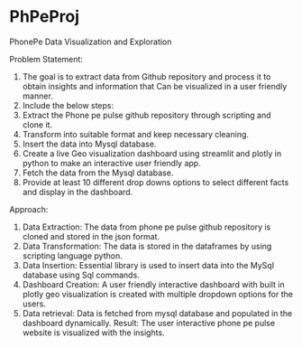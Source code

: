# PhPeProj
PhonePe Data Visualization and Exploration

Problem Statement:
1.	The goal is to extract data from Github repository and process it to obtain insights and information that Can be visualized in a user friendly manner.
2.	Include the below steps:
3.	Extract the Phone pe pulse github repository through scripting and clone it.
4.	Transform into suitable format and keep necessary cleaning.
5.	Insert the data into Mysql database.
6.	Create a live Geo visualization dashboard using streamlit and plotly in python to make an interactive user friendly app.
7.	Fetch the data from the Mysql database.
8.	Provide at least 10 different drop downs options to select different facts and display in the dashboard.

Approach:

1.	Data Extraction:
The data from phone pe pulse github repository is cloned and stored in the json format.
2.	Data Transformation:
The data is stored in the dataframes by using scripting language python.
3.	Data Insertion:
Essential library is used to insert data into the MySql database using Sql commands.
4.	Dashboard Creation:
A user friendly interactive dashboard with built in plotly geo visualization is created with multiple dropdown options for the users.
5.	Data retrieval:
Data is fetched from mysql database and populated in the dashboard dynamically.
Result:
The user interactive phone pe pulse website is visualized with the insights.

